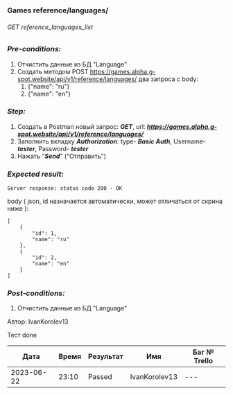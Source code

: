 ### Games reference/languages/
###### GET reference_languages_list

### *Pre-conditions:*
1. Отчистить данные из БД "Language"
2. Создать методом POST https://games.alpha.g-spot.website/api/v1/reference/languages/ два запроса с body: 
   1. {"name": "ru"} 
   2. {"name": "en"}
   
### *Step:*
1. Создать в Postman новый запрос: ***GET***, url: ***https://games.alpha.g-spot.website/api/v1/reference/languages/***
2. Заполнить вкладку ***Authorization***: type- ***Basic Auth***, Username- ***tester***, Password- ***tester***
3. Нажать "***Send***" ("Отправить")

### *Expected result:*
    Server response: status code 200 - OK

body ( json, id назначается автоматически, может отличаться от скрина ниже ):

    [
        { 
            "id": 1,  
            "name": "ru" 
        },
        { 
            "id": 2,  
            "name": "en" 
        } 
    ] 

### *Post-conditions:*
1. Отчистить данные из БД "Language"


Автор: IvanKorolev13

Тест done

| Дата       | Время | Результат | Имя | Баг № Trello |
|------------|-------| --- | --- | --- |
| 2023-06-22 | 23:10 | Passed | IvanKorolev13 | --- | 